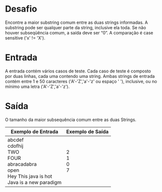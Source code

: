 # Desafio
Encontre a maior substring comum entre as
duas strings informadas. A substring pode ser
qualquer parte da string, inclusive ela toda.
Se não houver subseqüência comum, a saída deve
ser “0”. A comparação é case sensitive
('x' != 'X').
# Entrada
A entrada contém vários casos de teste.
Cada caso de teste é composto por duas
linhas, cada uma contendo uma string. Ambas
strings de entrada contém entre 1 e 50
caracteres ('A'-'Z','a'-'z' ou espaço ' '),
inclusive, ou no mínimo uma letra
('A'-'Z','a'-'z').
# Saída
O tamanho da maior subsequência comum entre
as duas Strings.

|Exemplo de Entrada|Exemplo de Saída
--- | ---
|abcdef</br>cdofhij</br>TWO</br>FOUR</br>abracadabra</br>open</br>Hey This java is hot</br>Java is a new paradigm|2</br>1</br>0</br>7